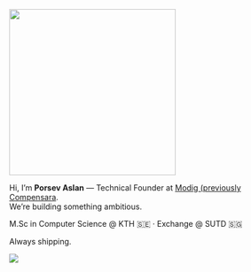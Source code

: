 <img src="https://media4.giphy.com/media/v1.Y2lkPTc5MGI3NjExb2J0aThxNTBibzZ5cGc3YTU5NnVhYjA0dzR0d3U0ZTRpc29hNmU0biZlcD12MV9pbnRlcm5hbF9naWZfYnlfaWQmY3Q9Zw/Nx0rz3jtxtEre/giphy.webp" width="300" />

Hi, I’m **Porsev Aslan** — Technical Founder at [Modig (previously Compensara](https://www.modig.ai).  
We’re building something ambitious.  

M.Sc in Computer Science @ KTH 🇸🇪 · Exchange @ SUTD 🇸🇬

Always shipping.

<a href="https://www.linkedin.com/in/porsev-aslan"><img src="https://img.shields.io/badge/LinkedIn%20-%230077B5.svg?&style=for-the-badge&logo=linkedin&logoColor=white" /></a>
